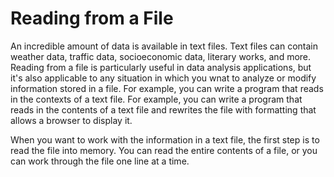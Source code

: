 # Reading from a File

An incredible amount of data is available in text files. Text files can contain weather data, traffic data, socioeconomic data, literary works, and more. Reading from a file is particularly useful in data analysis applications, but it's also applicable to any situation in which you wnat to analyze or modify information stored in a file. For example, you can write a program that reads in the contexts of a text file. For example, you can write a program that reads in the contents of a text file and rewrites the file with formatting that allows a browser to display it.

When you want to work with the information in a text file, the first step is to read the file into memory. You can read the entire contents of a file, or you can work through the file one line at a time.